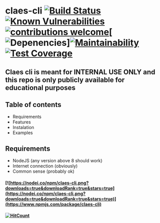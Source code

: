 # claes-cli [![Build Status](https://travis-ci.org/groupclaes/claes-cli.png?branch=master)](https://travis-ci.org/groupclaes/claes-cli) [![Known Vulnerabilities](https://snyk.io/test/github/groupclaes/claes-cli/badge.svg)](https://snyk.io/test/github/groupclaes/claes-cli) [![contributions welcome](https://img.shields.io/badge/contributions-welcome-brightgreen.svg?style=flat)](https://github.com/dwyl/esta/issues)[![Depenencies](https://david-dm.org/groupclaes/claes-cli.svg)][![Maintainability](https://api.codeclimate.com/v1/badges/673debd507b01daa20ea/maintainability)](https://codeclimate.com/github/groupclaes/claes-cli/maintainability)[![Test Coverage](https://api.codeclimate.com/v1/badges/673debd507b01daa20ea/test_coverage)](https://codeclimate.com/github/groupclaes/claes-cli/test_coverage)

## Claes cli is meant for INTERNAL USE ONLY and this repo is only publicly available for educational purposes


## Table of contents
 * Requirements
 * Features
 * Instalation
 * Examples


## Requirements
 * NodeJS (any version above 8 should work)
 * Internet connection (obviously)
 * Common sense (probably ok)



#### [![https://nodei.co/npm/claes-cli.png?downloads=true&downloadRank=true&stars=true](https://nodei.co/npm/claes-cli.png?downloads=true&downloadRank=true&stars=true)](https://www.npmjs.com/package/claes-cli)
#### [![HitCount](http://hits.dwyl.com/groupclaes/claes-cli.svg)](http://hits.dwyl.com/groupclaes/claes-cli)
